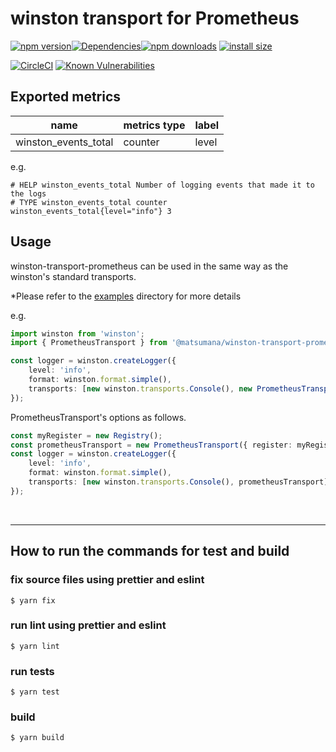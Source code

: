 # winston transport for Prometheus

[![npm version](https://img.shields.io/npm/v/%2540matsumana%252Fwinston-transport-prometheus)![Dependencies](https://img.shields.io/david/matsumana/winston-transport-prometheus)![npm downloads](https://img.shields.io/npm/dm/@matsumana/winston-transport-prometheus)](https://www.npmjs.com/package/@matsumana/winston-transport-prometheus)
[![install size](https://packagephobia.com/badge?p=@matsumana/winston-transport-prometheus)](https://packagephobia.com/result?p=@matsumana/winston-transport-prometheus)

[![CircleCI](https://circleci.com/gh/matsumana/winston-transport-prometheus/tree/main.svg?style=shield)](https://app.circleci.com/pipelines/github/matsumana/winston-transport-prometheus?branch=main)
[![Known Vulnerabilities](https://snyk.io/test/github/matsumana/winston-transport-prometheus/badge.svg)](https://snyk.io/test/github/matsumana/winston-transport-prometheus)

## Exported metrics

| name                 | metrics type | label |
|----------------------|--------------|-------|
| winston_events_total | counter      | level |

e.g.

```
# HELP winston_events_total Number of logging events that made it to the logs
# TYPE winston_events_total counter
winston_events_total{level="info"} 3
```

## Usage

winston-transport-prometheus can be used in the same way as the winston's standard transports.

*Please refer to the [examples](examples) directory for more details

e.g.

```typescript
import winston from 'winston';
import { PrometheusTransport } from '@matsumana/winston-transport-prometheus';

const logger = winston.createLogger({
    level: 'info',
    format: winston.format.simple(),
    transports: [new winston.transports.Console(), new PrometheusTransport()],
});
```

PrometheusTransport's options as follows.

```typescript
const myRegister = new Registry();
const prometheusTransport = new PrometheusTransport({ register: myRegister });
const logger = winston.createLogger({
    level: 'info',
    format: winston.format.simple(),
    transports: [new winston.transports.Console(), prometheusTransport],
});
```

<br>

---

## How to run the commands for test and build

### fix source files using prettier and eslint

```
$ yarn fix
```

### run lint using prettier and eslint

```
$ yarn lint
```

### run tests

```
$ yarn test
```

### build

```
$ yarn build
```
